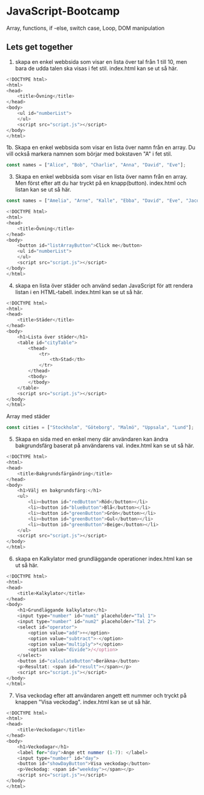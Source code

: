 # JavaScript-Bootcamp
Array, functions, if -else, switch case, Loop, DOM manipulation

## Lets get together

1. skapa en enkel webbsida som visar en lista över tal från 1 till 10, men bara de udda talen ska visas i fet stil. index.html kan se ut så här.  
```javascript
<!DOCTYPE html>
<html>
<head>
    <title>Övning</title>
</head>
<body>
    <ul id="numberList">
    </ul>
    <script src="script.js"></script>
</body>
</html>
``` 

1b. Skapa en enkel webbsida som visar en lista över namn från en array. Du vill också markera namnen som börjar med bokstaven "A" i fet stil. 

```javascript
const names = ["Alice", "Bob", "Charlie", "Anna", "David", "Eve"];
```

3. Skapa en enkel webbsida som visar en lista över namn från en array.
Men först efter att du har tryckt på en knapp(button). index.html och listan kan se ut så här.

```javascript
const names = ["Amelia", "Arne", "Kalle", "Ebba", "David", "Eve", "Jacob"];
```
```javascript
<!DOCTYPE html>
<html>
<head>
    <title>Övning</title>
</head>
<body>
    <button id="listArrayButton">Click me</button>
    <ul id="numberList">
    </ul>
    <script src="script.js"></script>
</body>
</html>
``` 



4. skapa en lista över städer och använd sedan JavaScript för att rendera listan i en HTML-tabell. index.html kan se ut så här.

```javascript
<!DOCTYPE html>
<html>
<head>
    <title>Städer</title>
</head>
<body>
    <h1>Lista över städer</h1>
    <table id="cityTable">
        <thead>
            <tr>
                <th>Stad</th>
            </tr>
        </thead>
        <tbody>
        </tbody>
    </table>
    <script src="script.js"></script>
</body>
</html>
``` 
Array med städer

```javascript
const cities = ["Stockholm", "Göteborg", "Malmö", "Uppsala", "Lund"];
```
5. Skapa en sida med en enkel meny där användaren kan ändra bakgrundsfärg
baserat på användarens val. index.html kan se ut så här.

```javascript
<!DOCTYPE html>
<html>
<head>
    <title>Bakgrundsfärgändring</title>
</head>
<body>
    <h1>Välj en bakgrundsfärg:</h1>
    <ul>
        <li><button id="redButton">Röd</button></li>
        <li><button id="blueButton">Blå</button></li>
        <li><button id="greenButton">Grön</button></li>
        <li><button id="greenButton">Gul</button></li>
        <li><button id="greenButton">Beige</button></li>
    </ul>
    <script src="script.js"></script>
</body>
</html>
``` 

6. skapa en Kalkylator med grundläggande operationer
   index.html kan se ut så här.

```javascript
<!DOCTYPE html>
<html>
<head>
    <title>Kalkylator</title>
</head>
<body>
    <h1>Grundläggande kalkylator</h1>
    <input type="number" id="num1" placeholder="Tal 1">
    <input type="number" id="num2" placeholder="Tal 2">
    <select id="operator">
        <option value="add">+</option>
        <option value="subtract">-</option>
        <option value="multiply">*</option>
        <option value="divide">/</option>
    </select>
    <button id="calculateButton">Beräkna</button>
    <p>Resultat: <span id="result"></span></p>
    <script src="script.js"></script>
</body>
</html>

``` 

7. Visa veckodag efter att användaren angett ett nummer och tryckt på knappen "Visa veckodag". index.html kan se ut så här.

```javascript
<!DOCTYPE html>
<html>
<head>
    <title>Veckodagar</title>
</head>
<body>
    <h1>Veckodagar</h1>
    <label for="day">Ange ett nummer (1-7): </label>
    <input type="number" id="day">
    <button id="showDayButton">Visa veckodag</button>
    <p>Veckodag: <span id="weekday"></span></p>
    <script src="script.js"></script>
</body>
</html>

``` 
